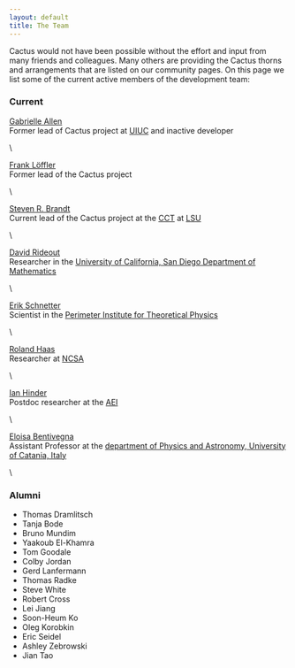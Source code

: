 ```yaml
---
layout: default
title: The Team
---
```

Cactus would not have been possible without the effort and input from
many friends and colleagues. Many others are providing the Cactus thorns
and arrangements that are listed on our community pages. On this page we
list some of the current active members of the development team:

### Current

[Gabrielle Allen](gallen)\
Former lead of Cactus project at [UIUC](https://astro.illinois.edu/) and
inactive developer

\

[Frank Löffler](floeffler)\
Former lead of the Cactus project

\

[Steven R. Brandt](sbrandt)\
Current lead of the Cactus project at the
[CCT](http://www.cct.lsu.edu/ "Center for Computation & Technology") at
[LSU](http://www.lsu.edu/)

\

[David Rideout](drideout)\
Researcher in the [University of California, San Diego Department of
Mathematics](http://www.math.ucsd.edu/~drideout/)

\

[Erik Schnetter](eschnetter)\
Scientist in the [Perimeter Institute for Theoretical
Physics](http://www.perimeterinstitute.ca/)

\

[Roland Haas](haas)\
Researcher at [NCSA](http://gravity.ncsa.illinois.edu/ "NCSA")

\

[Ian Hinder](hinder)\
Postdoc researcher at the
[AEI](http://www.aei.mpg.de/14014/AEI_Potsdam-Golm "AEI")

\

[Eloisa Bentivegna](ebentivegna)\
Assistant Professor at the [department of Physics and Astronomy,
University of Catania,
Italy](http://www.unict.it/en/ "University of Catania")

\

### Alumni

-   Thomas Dramlitsch
-   Tanja Bode
-   Bruno Mundim
-   Yaakoub El-Khamra
-   Tom Goodale
-   Colby Jordan
-   Gerd Lanfermann
-   Thomas Radke
-   Steve White
-   Robert Cross
-   Lei Jiang
-   Soon-Heum Ko
-   Oleg Korobkin
-   Eric Seidel
-   Ashley Zebrowski
-   Jian Tao
